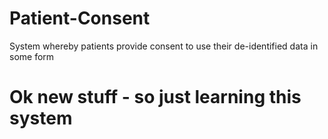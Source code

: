 # Patient-Consent
System whereby patients provide consent to use their de-identified data in some form
# Ok new stuff - so just learning this system
